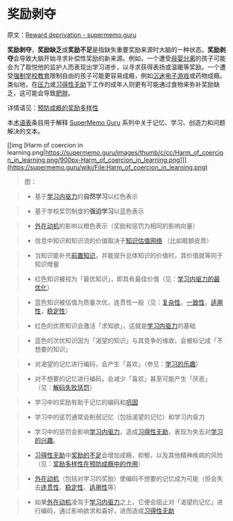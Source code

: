 # 奖励剥夺

原文：[Reward deprivation - supermemo.guru](https://supermemo.guru/wiki/Reward_deprivation)

**奖励剥夺**，**奖励缺乏**或**奖励不足**是指缺失重要奖励来源时大脑的一种状态。**奖励剥夺**会导致大脑开始寻求补偿性奖励的新来源。例如，一个遭受[母婴分离](https://supermemo.guru/wiki/Maternal_separation)的孩子可能会为了取悦他的监护人而表现出学习进步，以寻求获得表扬或温暖等奖励。一个遭受[强制学校教育](https://supermemo.guru/wiki/Compulsory_schooling)限制自由的孩子可能更容易成瘾，例如[沉迷电子游戏](https://supermemo.guru/wiki/Videogame_addiction)或药物成瘾。类似地，在[压力](https://supermemo.guru/wiki/Stress)或[习得性无助](https://supermemo.guru/wiki/Learned_helplessness)下工作的成年人则更有可能通过食物来弥补奖励缺乏，这可能会导致[肥胖](https://supermemo.guru/wiki/Optimum_diet)。

详情请见：[预防成瘾的奖励多样性](https://supermemo.guru/wiki/Reward_diversity_in_preventing_addictions)

本[术语表](https://supermemo.guru/wiki/Glossary)条目用于解释 [SuperMemo Guru](https://supermemo.guru/wiki/SuperMemo_Guru) 系列中关于记忆、学习、创造力和问题解决的文本。

[[img [Harm of coercion in learning.png|https://supermemo.guru/images/thumb/c/cc/Harm_of_coercion_in_learning.png/900px-Harm_of_coercion_in_learning.png]]](https://supermemo.guru/wiki/File:Harm_of_coercion_in_learning.png)

> 图：

>

> - 基于[学习内驱力](https://supermemo.guru/wiki/Learn_drive)的**自然学习**以红色表示

> - 基于学校奖罚制度的**强迫学习**以蓝色表示

> - [外在动机](https://supermemo.guru/wiki/Extrinsic_motivation)的影响以橙色表示（奖励和惩罚为相同的影响向量）

> - 信息中知识和知识流的价值取决于[知识估值网络](https://supermemo.guru/wiki/Knowledge_valuation_network) （比如眶额皮质）

> - 当知识能补充[前置知识](https://supermemo.guru/wiki/Prior_knowledge)，并能提升总体知识的价值时，其价值就等同于知识增量

> - 红色知识被视为「最优知识」，即具有最佳价值（见：[学习内驱力的最优化](https://supermemo.guru/wiki/Optimality_of_the_learn_drive)）

> - 蓝色知识被估值为质量次优，连贯性一般（见：[复杂性](https://supermemo.guru/wiki/Complexity)，[一致性](https://supermemo.guru/wiki/Coherence)，[适用性](https://supermemo.guru/wiki/Applicability)，[稳定性](https://supermemo.guru/wiki/Stability)）

> - 红色的优质知识会激活「求知欲」，这就是[学习内驱力](https://supermemo.guru/wiki/Learn_drive)的基础

> - 蓝色的次优知识因为「渴望的知识」与其竞争的缘故，会被标记成「不想要的知识」

> - 对渴望的记忆进行编码，会产生「喜欢」（参见：[学习的乐趣](https://supermemo.guru/wiki/Pleasure_of_learning)）

> - 对不想要的记忆进行编码，会减少「喜欢」甚至可能产生「厌恶」（见：[解码失败惩罚](https://supermemo.guru/wiki/Decoding_failure_penalty)）

> - 学习中的奖励有助于记忆的编码和[巩固](https://supermemo.guru/wiki/Consolidation)

> - 学习中的惩罚通常会削弱记忆（包括渴望的记忆）和学习内驱力

> - 学习中的惩罚会影响[学习内驱力](https://supermemo.guru/wiki/Learn_drive)，造成[习得性无助](https://supermemo.guru/wiki/Learned_helplessness)，表现为失去对[学习的兴趣](https://supermemo.guru/wiki/Pleasure_of_learning)。

> - [习得性无助](https://supermemo.guru/wiki/Learned_helplessness)中[奖励的不足](https://supermemo.guru/wiki/Reward_deficit)会增加成瘾，抑郁，以及其他精神疾病的风险（见：[奖励多样性在预防成瘾中的作用](https://supermemo.guru/wiki/Reward_diversity_in_preventing_addictions)）

> - [外在动机](https://supermemo.guru/wiki/Extrinsic_motivation)（包括对学习的奖励）使编码不想要的记忆成为可能（但会失去[连贯性](https://supermemo.guru/wiki/Coherence)、[稳定性](https://supermemo.guru/wiki/Stability)、[适用性](https://supermemo.guru/wiki/Applicability)等）

> - 如果[外在动机](https://supermemo.guru/wiki/Extrinsic_motivation)凌驾于[学习内驱力](https://supermemo.guru/wiki/Learn_drive)之上，它便会阻止对「渴望的记忆」进行编码，通过影响欲求和喜好，进而造成[习得性无助](https://supermemo.guru/wiki/Learned_helplessness)